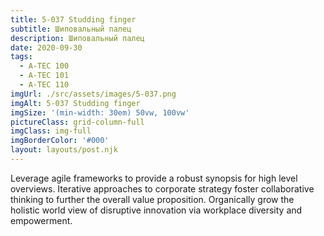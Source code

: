 ```yaml
---
title: 5-037 Studding finger
subtitle: Шиповальный палец
description: Шиповальный палец
date: 2020-09-30
tags:
  - A-TEC 100
  - A-TEC 101
  - A-TEC 110
imgUrl: ./src/assets/images/5-037.png
imgAlt: 5-037 Studding finger
imgSize: '(min-width: 30em) 50vw, 100vw'
pictureClass: grid-column-full
imgClass: img-full
imgBorderColor: '#000'
layout: layouts/post.njk
---
```


Leverage agile frameworks to provide a robust synopsis for high level overviews. Iterative approaches to corporate strategy foster collaborative thinking to further the overall value proposition. Organically grow the holistic world view of disruptive innovation via workplace diversity and empowerment.